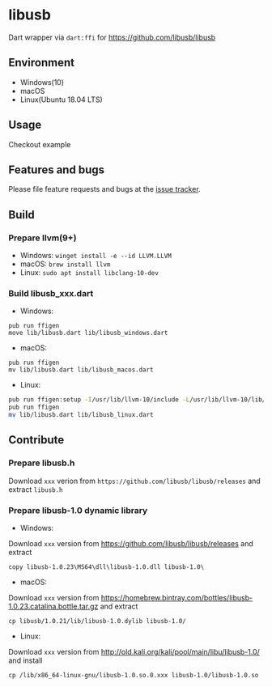 # libusb

Dart wrapper via `dart:ffi` for https://github.com/libusb/libusb

## Environment

- Windows(10)
- macOS
- Linux(Ubuntu 18.04 LTS)

## Usage

Checkout example

## Features and bugs

Please file feature requests and bugs at the [issue tracker][tracker].

[tracker]: http://example.com/issues/replaceme

## Build

### Prepare llvm(9+)

- Windows: `winget install -e --id LLVM.LLVM`
- macOS: `brew install llvm`
- Linux: `sudo apt install libclang-10-dev`

### Build libusb_xxx.dart

- Windows:

```
pub run ffigen
move lib/libusb.dart lib/libusb_windows.dart
```

- macOS:

```
pub run ffigen
mv lib/libusb.dart lib/libusb_macos.dart
```

- Linux:

```sh
pub run ffigen:setup -I/usr/lib/llvm-10/include -L/usr/lib/llvm-10/lib/
pub run ffigen
mv lib/libusb.dart lib/libusb_linux.dart
```

## Contribute

### Prepare libusb.h

Download `xxx` verion from `https://github.com/libusb/libusb/releases` and extract `libusb.h`

### Prepare libusb-1.0 dynamic library

- Windows:

Download `xxx` version from https://github.com/libusb/libusb/releases and extract

```
copy libusb-1.0.23\MS64\dll\libusb-1.0.dll libusb-1.0\
```

- macOS:

Download `xxx` version from https://homebrew.bintray.com/bottles/libusb-1.0.23.catalina.bottle.tar.gz and extract

```
cp libusb/1.0.21/lib/libusb-1.0.dylib libusb-1.0/
```

- Linux:

Download `xxx` version from http://old.kali.org/kali/pool/main/libu/libusb-1.0/ and install

```
cp /lib/x86_64-linux-gnu/libusb-1.0.so.0.xxx libusb-1.0/libusb-1.0.so
```